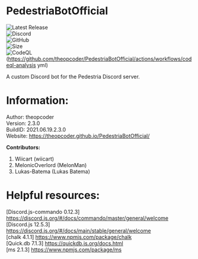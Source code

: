 # PedestriaBotOfficial
![Latest Release](https://img.shields.io/github/v/release/theopcoder/PedestriaBotOfficial?style=for-the-badge&include_prereleases)  
![Discord](https://img.shields.io/badge/Discord-TheMLGDude%232177-green?style=for-the-badge)  
![GitHub](https://img.shields.io/badge/GitHub-theopcoder-green?style=for-the-badge)  
![Size](https://img.shields.io/github/repo-size/theopcoder/PedestriaBotOfficial?style=for-the-badge)  
![CodeQL](https://github.com/theopcoder/PedestriaBotOfficial/actions/workflows/codeql-analysis.yml/badge.svg)(https://github.com/theopcoder/PedestriaBotOfficial/actions/workflows/codeql-analysis yml)  

A custom Discord bot for the Pedestria Discord server.  

# Information:
Author: theopcoder  
Version: 2.3.0   
BuildID: 2021.06.19.2.3.0  
Website: https://theopcoder.github.io/PedestriaBotOfficial/  

**Contributors:**
1. Wiicart (wiicart)  
2. MelonicOverlord (MelonMan)  
3. Lukas-Batema (Lukas Batema)  

# Helpful resources:
[Discord.js-commando 0.12.3] https://discord.js.org/#/docs/commando/master/general/welcome  
[Discord.js 12.5.3] https://discord.js.org/#/docs/main/stable/general/welcome  
[chalk 4.1.1] https://www.npmjs.com/package/chalk  
[Quick.db 7.1.3] https://quickdb.js.org/docs.html  
[ms 2.1.3] https://www.npmjs.com/package/ms  
